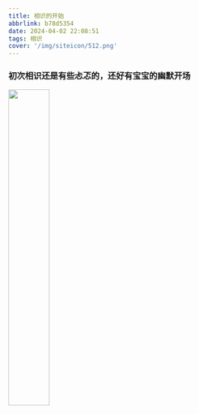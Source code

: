 ```yaml
---
title: 相识的开始
abbrlink: b78d5354
date: 2024-04-02 22:08:51
tags: 相识
cover: '/img/siteicon/512.png'
---
```

### 初次相识还是有些忐忑的，还好有宝宝的幽默开场
<img src="/img/2024/1.jpg" width="40%" height="40%">
